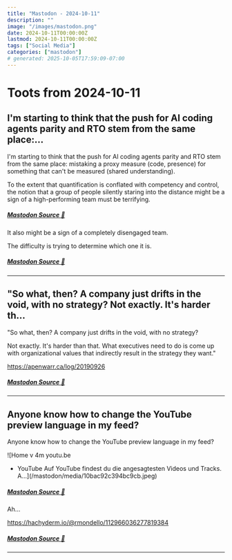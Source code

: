 ```yaml
---
title: "Mastodon - 2024-10-11"
description: ""
image: "/images/mastodon.png"
date: 2024-10-11T00:00:00Z
lastmod: 2024-10-11T00:00:00Z
tags: ["Social Media"]
categories: ["mastodon"]
# generated: 2025-10-05T17:59:09-07:00
---
```


# Toots from 2024-10-11

## I'm starting to think that the push for AI coding agents parity and RTO stem from the same place:...

I'm starting to think that the push for AI coding agents parity and RTO stem from the same place: mistaking a proxy measure (code, presence) for something that can't be measured (shared understanding).

To the extent that quantification is conflated with competency and control, the notion that a group of people silently staring into the distance might be a sign of a high-performing team must be terrifying.

##### [Mastodon Source 🐘](https://hachyderm.io/@mweagle/113291228441537664)

It also might be a sign of a completely disengaged team.

The difficulty is trying to determine which one it is.

##### [Mastodon Source 🐘](https://hachyderm.io/@mweagle/113291247284512606)

---

## "So what, then? A company just drifts in the void, with no strategy?  Not exactly. It's harder th...

"So what, then? A company just drifts in the void, with no strategy?

Not exactly. It's harder than that. What executives need to do is come up with organizational values that indirectly result in the strategy they want."

<https://apenwarr.ca/log/20190926>

##### [Mastodon Source 🐘](https://hachyderm.io/@mweagle/113286982135898910)

---

## Anyone know how to change the YouTube preview language in my feed?

Anyone know how to change the YouTube preview language in my feed?

![Home v
4m
youtu.be
- YouTube
Auf YouTube findest du die
angesagtesten Videos und Tracks. A...](/mastodon/media/10bac92c394bc9cb.jpeg)

##### [Mastodon Source 🐘](https://hachyderm.io/@mweagle/113286154202694099)

Ah…

<https://hachyderm.io/@rmondello/112966036277819384>

##### [Mastodon Source 🐘](https://hachyderm.io/@mweagle/113286321187589386)

---

